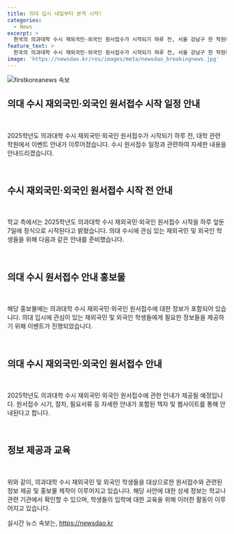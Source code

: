 ```yaml
---
title: 의대 입시 내일부터 본격 시작!
categories:
  - News
excerpt: >
  한국의 의과대학 수시 재외국민·외국인 원서접수가 시작되기 하루 전, 서울 강남구 한 학원에 의대 입시 홍보물이 붙어있는 모습이다. 2025학년도 의과대학 수시에 관심이 있는 이들에게 주목받을 만한 소식이다.
feature_text: >
  한국의 의과대학 수시 재외국민·외국인 원서접수가 시작되기 하루 전, 서울 강남구 한 학원에 의대 입시 홍보물이 붙어있는 모습이다. 2025학년도 의과대학 수시에 관심이 있는 이들에게 주목받을 만한 소식이다.
image: 'https://newsdao.kr/res/images/meta/newsdao_breakingnews.jpg'
---
```


<p><img src="https://newsdao.kr/res/images/meta/newsdao_breakingnews.jpg" alt="firstkoreanews 속보" /></p>

<h2 data-ke-size="size26">의대 수시 재외국민·외국인 원서접수 시작 일정 안내</h2>

<p data-ke-size="size16">&nbsp;</p>

<p>2025학년도 의과대학 수시 재외국민·외국인 원서접수가 시작되기 하루 전, 대학 관련 학원에서 이벤트 안내가 이루어졌습니다. 수시 원서접수 일정과 관련하여 자세한 내용을 안내드리겠습니다.</p>

<p data-ke-size="size16">&nbsp;</p>

<h2 data-ke-size="size26">수시 재외국민·외국인 원서접수 시작 전 안내</h2>

<p data-ke-size="size16">&nbsp;</p>

<p>학교 측에서는 2025학년도 의과대학 수시 재외국민·외국인 원서접수 시작을 하루 앞둔 7일에 정식으로 시작된다고 밝혔습니다. 의대 수시에 관심 있는 재외국민 및 외국인 학생들을 위해 다음과 같은 안내를 준비했습니다.</p>

<p data-ke-size="size16">&nbsp;</p>

<h2 data-ke-size="size26">의대 수시 원서접수 안내 홍보물</h2>

<p data-ke-size="size16">&nbsp;</p>

<p>해당 홍보물에는 의과대학 수시 재외국민·외국인 원서접수에 대한 정보가 포함되어 있습니다. 의대 입시에 관심이 있는 재외국민 및 외국인 학생들에게 필요한 정보들을 제공하기 위해 이벤트가 진행되었습니다.</p>

<p data-ke-size="size16">&nbsp;</p>

<h2 data-ke-size="size26">의대 수시 재외국민·외국인 원서접수 안내</h2>

<p data-ke-size="size16">&nbsp;</p>

<p>2025학년도 의과대학 수시 재외국민·외국인 원서접수에 관한 안내가 제공될 예정입니다. 원서접수 시기, 절차, 필요서류 등 자세한 안내가 포함된 책자 및 웹사이트를 통해 안내된다고 합니다.</p>

<p data-ke-size="size16">&nbsp;</p>

<h2 data-ke-size="size26">정보 제공과 교육</h2>

<p data-ke-size="size16">&nbsp;</p>

<p>위와 같이, 의과대학 수시 재외국민 및 외국인 학생들을 대상으로한 원서접수와 관련된 정보 제공 및 홍보물 제작이 이루어지고 있습니다. 해당 사안에 대한 상세 정보는 학교나 관련 기관에서 확인할 수 있으며, 학생들의 입학에 대한 교육을 위해 이러한 활동이 이루어지고 있습니다.</p>
실시간 뉴스 속보는, <a href="https://newsdao.kr" rel="dofollow">https://newsdao.kr</a>



